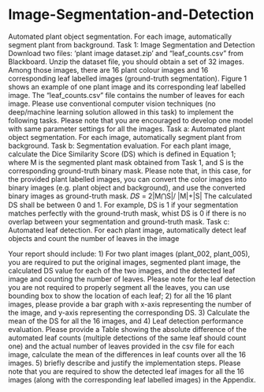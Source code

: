 # Image-Segmentation-and-Detection
 Automated plant object segmentation. For each image, automatically segment plant from background.
Task 1: Image Segmentation and Detection
Download two files: ‘plant image dataset.zip’ and “leaf_counts.csv” from Blackboard. Unzip the dataset file, you should obtain a set of 32 images. Among those images, there are 16 plant colour images and 16 corresponding leaf labelled images (ground-truth segmentation). Figure 1 shows an example of one plant image and its corresponding leaf labelled image. The “leaf_counts.csv” file contains the number of leaves for each image.
Please use conventional computer vision techniques (no deep/machine learning solution allowed in this task) to implement the following tasks. Please note that you are encouraged to develop one model with same parameter settings for all the images.
Task a: Automated plant object segmentation. For each image, automatically segment plant from background.
Task b: Segmentation evaluation. For each plant image, calculate the Dice Similarity Score (DS) which is defined in Equation 1; where M is the segmented plant mask obtained from Task 1, and S is the corresponding ground-truth binary mask. Please note that, in this case, for the provided plant labelled images, you can convert the color images into binary images (e.g. plant object and background), and use the converted binary images as ground-truth mask.
𝐷𝑆 = 2|M⋂S|/ |M|+|S|
The calculated DS shall be between 0 and 1. For example, DS is 1 if your segmentation matches perfectly with the ground-truth mask, whist DS is 0 if there is no overlap between your segmentation and ground-truth mask.
Task c: Automated leaf detection. For each plant image, automatically detect leaf objects and count the number of leaves in the image

Your report should include: 1) For two plant images (plant_002, plant_005), you are required to put the original images, segmented plant image, the calculated DS value for each of the two images, and the detected leaf image and counting the number of leaves. Please note for the leaf detection you are not required to properly segment all the leaves, you can use bounding box to show the location of each leaf; 2) for all the 16 plant images, please provide a bar graph with x-axis representing the number of the image, and y-axis representing the corresponding DS. 3) Calculate the mean of the DS for all the 16 images, and 4) Leaf detection performance evaluation. Please provide a Table showing the absolute difference of the automated leaf counts (multiple detections of the same leaf should count one) and the actual number of leaves provided in the csv file for each image, calculate the mean of the differences in leaf counts over all the 16 images. 5) briefly describe and justify the implementation steps. Please note that you are required to show the detected leaf images for all the 16 images (along with the corresponding leaf labelled images) in the Appendix.
